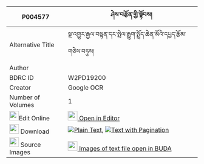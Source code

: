 |P004577|ཤེས་བརྩོན་གྱི་སྟོབས། 
| --- | --- 
|Alternative Title |སྔ་འགྱུར་རྒྱལ་བསྟན་དར་སྤེལ་རྒྱུག་སྤྲོད་ཆེན་མོའི་དཔྱད་རྩོམ་གཅེས་བཏུས།
|Author | 
|BDRC ID | W2PD19200
|Creator | Google OCR
|Number of Volumes| 1
|<img width="25" src="https://img.icons8.com/color/25/000000/edit-property.png">Edit Online| [<img width="25" src="https://avatars.githubusercontent.com/u/45091458?s=200&v=4"> Open in Editor](http://editor.openpecha.org/P004577)
|<img width="25" src="https://img.icons8.com/fluent/48/000000/download-2.png"/>  Download | [![](https://img.icons8.com/color/20/000000/txt.png)Plain Text](https://github.com/Openpecha/P004577/releases/download/v1/she_tson_gyi_tob_plain_P004577.zip), [![](https://img.icons8.com/color/20/000000/txt.png)Text with Pagination](https://github.com/Openpecha/P004577/releases/download/v1/she_tson_gyi_tob_pages_P004577.zip)
|<img width="25" src="https://img.icons8.com/plasticine/100/000000/pictures-folder.png"/>  Source Images | [<img width="25" src="https://library.bdrc.io/icons/BUDA-small.svg"> Images of text file open in BUDA](https://library.bdrc.io/show/bdr:W2PD19200)